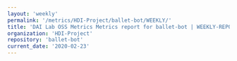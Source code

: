 ```yaml
---
layout: 'weekly'
permalink: '/metrics/HDI-Project/ballet-bot/WEEKLY/'
title: 'DAI Lab OSS Metrics Metrics report for ballet-bot | WEEKLY-REPORT-2020-02-23'
organization: 'HDI-Project'
repository: 'ballet-bot'
current_date: '2020-02-23'
---
```


